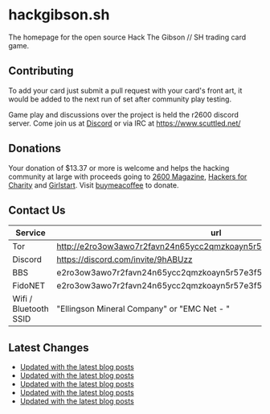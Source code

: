 # hackgibson.sh
The homepage for the open source Hack The Gibson // SH trading card game.


## Contributing

To add your card just submit a pull request with your card's front art, it would be added to the next run of set after community play testing.

Game play and discussions over the project is held the r2600 discord server. Come join us at [Discord](https://discord.com/invite/9hABUzz) or via IRC at https://www.scuttled.net/


## Donations

Your donation of $13.37 or more is welcome and helps the hacking community at large with proceeds going to [2600 Magazine](https://2600.com/), [Hackers for Charity](https://hackersforcharity.org) and [Girlstart](https://girlstart.org).  Visit [buymeacoffee](https://www.buymeacoffee.com/hackgibson.sh) to donate.


## Contact Us

Service | url
-|-
Tor | http://e2ro3ow3awo7r2favn24n65ycc2qmzkoayn5r57e3f56nvjwdcgg32ad.onion
Discord | https://discord.com/invite/9hABUzz
BBS | e2ro3ow3awo7r2favn24n65ycc2qmzkoayn5r57e3f56nvjwdcgg32ad.onion:23
FidoNET | e2ro3ow3awo7r2favn24n65ycc2qmzkoayn5r57e3f56nvjwdcgg32ad.onion:24554
Wifi / Bluetooth SSID | "Ellingson Mineral Company" or "EMC Net - <fidonet address>"

## Latest Changes
<!-- BLOG-POST-LIST:START -->
- [Updated with the latest blog posts](https://github.com/DFW2600/hackgibson.sh/commit/463ab5cee4742d3a3dab5e5703adee2937178130)
- [Updated with the latest blog posts](https://github.com/DFW2600/hackgibson.sh/commit/8e00eba595f0a46b4a6b345efaa1a92c076175a2)
- [Updated with the latest blog posts](https://github.com/DFW2600/hackgibson.sh/commit/f581ca58b5a61efb5dfcb124bd5f11c94acdcb81)
- [Updated with the latest blog posts](https://github.com/DFW2600/hackgibson.sh/commit/12bd0ec6a7fb57d59bc16bd5a05fdd735faa35df)
- [Updated with the latest blog posts](https://github.com/DFW2600/hackgibson.sh/commit/9e5da29c3daeb8f72ca62a69a563a4a6136d6805)
<!-- BLOG-POST-LIST:END -->
